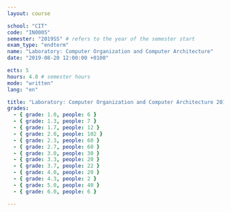 ```yaml
---
layout: course

school: "CIT"
code: "IN0005"
semester: "2019SS" # refers to the year of the semester start
exam_type: "endterm"
name: "Laboratory: Computer Organization and Computer Architecture"
date: "2019-08-20 12:00:00 +0100"

ects: 5
hours: 4.0 # semester hours
mode: "written"
lang: "en"

title: "Laboratory: Computer Organization and Computer Architecture 2019SS Endterm"
grades:
  - { grade: 1.0, people: 6 }
  - { grade: 1.3, people: 7 }
  - { grade: 1.7, people: 12 }
  - { grade: 2.0, people: 102 }
  - { grade: 2.3, people: 60 }
  - { grade: 2.7, people: 60 }
  - { grade: 3.0, people: 30 }
  - { grade: 3.3, people: 20 }
  - { grade: 3.7, people: 22 }
  - { grade: 4.0, people: 20 }
  - { grade: 4.3, people: 2 }
  - { grade: 5.0, people: 40 }
  - { grade: 6.0, people: 6 }

---
```



